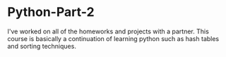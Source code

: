# Python-Part-2
I've worked on all of the homeworks and projects with a partner. This course is basically a continuation of learning python such as hash tables and sorting techniques. 
